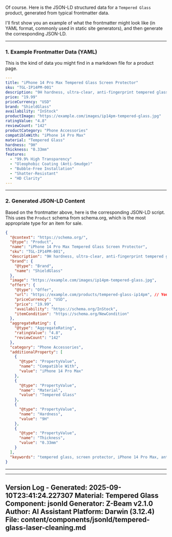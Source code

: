 Of course. Here is the JSON-LD structured data for a `Tempered Glass` product, generated from typical frontmatter data.

I'll first show you an example of what the frontmatter might look like (in YAML format, commonly used in static site generators), and then generate the corresponding JSON-LD.

---

### 1. Example Frontmatter Data (YAML)

This is the kind of data you might find in a markdown file for a product page.

```yaml
---
title: "iPhone 14 Pro Max Tempered Glass Screen Protector"
sku: "TGL-IP14PM-001"
description: "9H hardness, ultra-clear, anti-fingerprint tempered glass screen protector for iPhone 14 Pro Max. Easy installation kit included."
price: "19.99"
priceCurrency: "USD"
brand: "ShieldGlass"
availability: "InStock"
productImage: "https://example.com/images/ip14pm-tempered-glass.jpg"
ratingValue: "4.8"
reviewCount: "142"
productCategory: "Phone Accessories"
compatibleWith: "iPhone 14 Pro Max"
material: "Tempered Glass"
hardness: "9H"
thickness: "0.33mm"
features:
  - "99.9% High Transparency"
  - "Oleophobic Coating (Anti-Smudge)"
  - "Bubble-Free Installation"
  - "Shatter-Resistant"
  - "HD Clarity"
---
```

---

### 2. Generated JSON-LD Content

Based on the frontmatter above, here is the corresponding JSON-LD script. This uses the `Product` schema from schema.org, which is the most appropriate type for an item for sale.

```json
{
  "@context": "https://schema.org/",
  "@type": "Product",
  "name": "iPhone 14 Pro Max Tempered Glass Screen Protector",
  "sku": "TGL-IP14PM-001",
  "description": "9H hardness, ultra-clear, anti-fingerprint tempered glass screen protector for iPhone 14 Pro Max. Easy installation kit included.",
  "brand": {
    "@type": "Brand",
    "name": "ShieldGlass"
  },
  "image": "https://example.com/images/ip14pm-tempered-glass.jpg",
  "offers": {
    "@type": "Offer",
    "url": "https://example.com/products/tempered-glass-ip14pm", // You would add your product URL here
    "priceCurrency": "USD",
    "price": "19.99",
    "availability": "https://schema.org/InStock",
    "itemCondition": "https://schema.org/NewCondition"
  },
  "aggregateRating": {
    "@type": "AggregateRating",
    "ratingValue": "4.8",
    "reviewCount": "142"
  },
  "category": "Phone Accessories",
  "additionalProperty": [
    {
      "@type": "PropertyValue",
      "name": "Compatible With",
      "value": "iPhone 14 Pro Max"
    },
    {
      "@type": "PropertyValue",
      "name": "Material",
      "value": "Tempered Glass"
    },
    {
      "@type": "PropertyValue",
      "name": "Hardness",
      "value": "9H"
    },
    {
      "@type": "PropertyValue",
      "name": "Thickness",
      "value": "0.33mm"
    }
  ],
  "keywords": "tempered glass, screen protector, iPhone 14 Pro Max, anti-scratch, 9H hardness" // A good place for SEO keywords not covered by properties
}
```

---



---
Version Log - Generated: 2025-09-10T23:41:24.227307
Material: Tempered Glass
Component: jsonld
Generator: Z-Beam v2.1.0
Author: AI Assistant
Platform: Darwin (3.12.4)
File: content/components/jsonld/tempered-glass-laser-cleaning.md
---